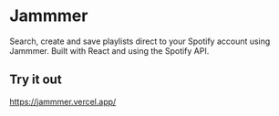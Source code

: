 # Jammmer
Search, create and save playlists direct to your Spotify account using Jammmer. Built with React and using the Spotify API.


## Try it out
https://jammmer.vercel.app/
